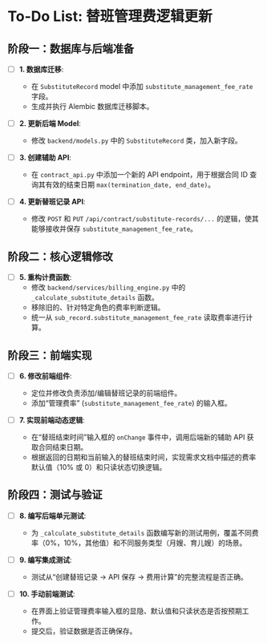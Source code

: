 # To-Do List: 替班管理费逻辑更新

## 阶段一：数据库与后端准备

-   [ ] **1. 数据库迁移**:
    -   在 `SubstituteRecord` model 中添加 `substitute_management_fee_rate` 字段。
    -   生成并执行 Alembic 数据库迁移脚本。

-   [ ] **2. 更新后端 Model**:
    -   修改 `backend/models.py` 中的 `SubstituteRecord` 类，加入新字段。

-   [ ] **3. 创建辅助 API**:
    -   在 `contract_api.py` 中添加一个新的 API endpoint，用于根据合同 ID 查询其有效的结束日期 `max(termination_date, end_date)`。

-   [ ] **4. 更新替班记录 API**:
    -   修改 `POST` 和 `PUT` `/api/contract/substitute-records/...` 的逻辑，使其能够接收并保存 `substitute_management_fee_rate`。

## 阶段二：核心逻辑修改

-   [ ] **5. 重构计费函数**:
    -   修改 `backend/services/billing_engine.py` 中的 `_calculate_substitute_details` 函数。
    -   移除旧的、针对特定角色的费率判断逻辑。
    -   统一从 `sub_record.substitute_management_fee_rate` 读取费率进行计算。

## 阶段三：前端实现

-   [ ] **6. 修改前端组件**:
    -   定位并修改负责添加/编辑替班记录的前端组件。
    -   添加“管理费率” (`substitute_management_fee_rate`) 的输入框。

-   [ ] **7. 实现前端动态逻辑**:
    -   在“替班结束时间”输入框的 `onChange` 事件中，调用后端新的辅助 API 获取合同结束日期。
    -   根据返回的日期和当前输入的替班结束时间，实现需求文档中描述的费率默认值（10% 或 0）和只读状态切换逻辑。

## 阶段四：测试与验证

-   [ ] **8. 编写后端单元测试**:
    -   为 `_calculate_substitute_details` 函数编写新的测试用例，覆盖不同费率（0%，10%，其他值）和不同服务类型（月嫂、育儿嫂）的场景。

-   [ ] **9. 编写集成测试**:
    -   测试从“创建替班记录 -> API 保存 -> 费用计算”的完整流程是否正确。

-   [ ] **10. 手动前端测试**:
    -   在界面上验证管理费率输入框的显隐、默认值和只读状态是否按预期工作。
    -   提交后，验证数据是否正确保存。
